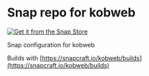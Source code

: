 # Snap repo for kobweb

[![Get it from the Snap Store](https://snapcraft.io/static/images/badges/en/snap-store-white.svg)](https://snapcraft.io/kobweb)

Snap configuration for kobweb

Builds with [https://snapcraft.io/kobweb/builds](https://snapcraft.io/kobweb/builds)
